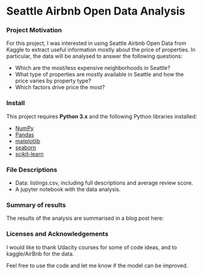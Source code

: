 # Seattle Airbnb Open Data Analysis


### Project Motivation
For this project, I was interested in using Seattle Airbnb Open Data from Kaggle to extract useful information mostly about the price of properties. In particular, the data will be analysed to answer the following questions:

- Which are the most/less expensive neighborhoods in Seattle?
- What type of properties are mostly available in Seattle and how the price varies by property type?
- Which factors drive price the most?

### Install

This project requires **Python 3.x** and the following Python libraries installed:

- [NumPy](http://www.numpy.org/)
- [Pandas](http://pandas.pydata.org)
- [matplotlib](http://matplotlib.org/)
- [seaborn](https://seaborn.pydata.org/)
- [scikit-learn](http://scikit-learn.org/stable/)

### File Descriptions

- Data:  listings.csv, including full descriptions and average review score.
- A jupyter notebook with the data analysis.

### Summary of results
The results of the analysis are summarised in a blog post here: []()

### Licenses and Acknowledgements
I would like to thank Udacity courses for some of code ideas, and to kaggle/AirBnb for the data.

Feel free to use the code and let me know if the model can be improved.